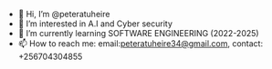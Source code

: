 - 👋 Hi, I’m @peteratuheire
- 👀 I’m interested in A.I and Cyber security
- 🌱 I’m currently learning SOFTWARE ENGINEERING (2022-2025)
- 📫 How to reach me: email:peteratuheire34@gmail.com, contact: +256704304855

<!---
peteratuheire/peteratuheire is a ✨ special ✨ repository because its `README.md` (this file) appears on your GitHub profile.
You can click the Preview link to take a look at your changes.
--->
